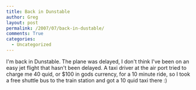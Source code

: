 ```yaml
---
title: Back in Dunstable
author: Greg
layout: post
permalink: /2007/07/back-in-dustable/
comments: True
categories:
  - Uncategorized
---
```

I'm back in Dunstable. The plane was delayed, I don't think I've been on an easy jet flight that hasn't been delayed. A taxi driver at the air port tried to charge me 40 quid, or $100 in gods currency, for a 10 minute ride, so I took a free shuttle bus to the train station and got a 10 quid taxi there :)
